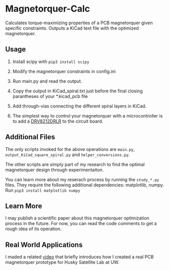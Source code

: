 # Magnetorquer-Calc
Calculates torque-maximizing properties of a PCB magnetorquer given specific constraints.
Outputs a KiCad text file with the optimized magnetorquer.

## Usage

1. Install scipy with `pip3 install scipy`

2. Modify the magnetorquer constraints in config.ini

3. Run main.py and read the output.

4. Copy the output in KiCad_spiral.txt just before
the final closing parantheses of your *.kicad_pcb file

5. Add through-vias connecting the different spiral layers in KiCad.

6. The simplest way to control your magnetorquer with a microcontroller is to add a 
[DRV8212DRLR](https://www.digikey.com/en/products/detail/texas-instruments/DRV8212DRLR/15286835)
to the circuit board.


## Additional Files

The only scripts invoked for the above operations are
`main.py`, `output_KiCad_square_spiral.py` and `helper_conversions.py`.

The other scripts are simply part of my research to find the optimal magnetorquer design through experimentaiton.

You can learn more about my reserach process by running the `study_*.py` files.
They require the following additional dependencies: matplotlib, numpy. Run `pip3 install matplotlib numpy`

## Learn More

I may publish a scientific paper about this magnetorquer optimization process in the future.
For now, you can read the code comments to get a rough idea of its operation.

## Real World Applications

I maded a related [video](https://youtu.be/cGJYCe6mGR0) that briefly introduces
how I created a real PCB magnetorquer prototype for Husky Satellite Lab at UW.